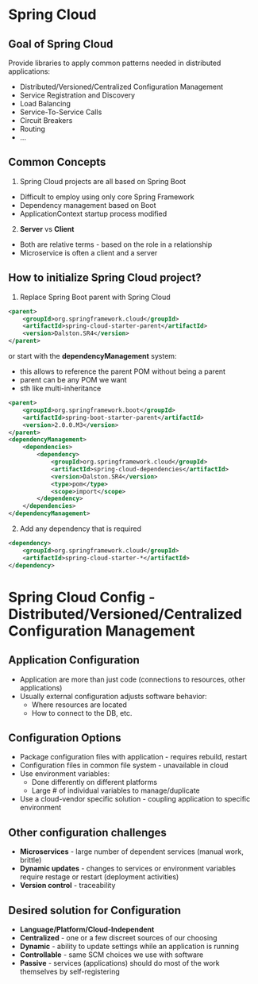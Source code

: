 # Spring Cloud

## Goal of Spring Cloud

Provide libraries to apply common patterns needed in distributed applications:
- Distributed/Versioned/Centralized Configuration Management
- Service Registration and Discovery
- Load Balancing
- Service-To-Service Calls
- Circuit Breakers
- Routing
- ...

## Common Concepts

1. Spring Cloud projects are all based on Spring Boot
- Difficult to employ using only core Spring Framework
- Dependency management based on Boot
- ApplicationContext startup process modified

2. **Server** vs **Client**
- Both are relative terms - based on the role in a relationship
- Microservice is often a client and a server

## How to initialize Spring Cloud project?

1. Replace Spring Boot parent with Spring Cloud

```xml
<parent>
    <groupId>org.springframework.cloud</groupId>
    <artifactId>spring-cloud-starter-parent</artifactId>
    <version>Dalston.SR4</version>
</parent>
```

or start with the **dependencyManagement** system:
- this allows to reference the parent POM without being a parent
- parent can be any POM we want
- sth like multi-inheritance

```xml
<parent>
    <groupId>org.springframework.boot</groupId>
    <artifactId>spring-boot-starter-parent</artifactId>
    <version>2.0.0.M3</version>
</parent>
<dependencyManagement>
    <dependencies>
        <dependency>
            <groupId>org.springframework.cloud</groupId>
            <artifactId>spring-cloud-dependencies</artifactId>
            <version>Dalston.SR4</version>
            <type>pom</type>
            <scope>import</scope>
        </dependency>
    </dependencies>
</dependencyManagement>
```

2. Add any dependency that is required

```xml
<dependency>
    <groupId>org.springframework.cloud</groupId>
    <artifactId>spring-cloud-starter-*</artifactId>
</dependency>
```

# Spring Cloud Config - Distributed/Versioned/Centralized Configuration Management

## Application Configuration

- Application are more than just code (connections to resources, other applications)
- Usually external configuration adjusts software behavior:
    - Where resources are located
    - How to connect to the DB, etc.

## Configuration Options

- Package configuration files with application - requires rebuild, restart
- Configuration files in common file system - unavailable in cloud
- Use environment variables:
    - Done differently on different platforms
    - Large # of individual variables to manage/duplicate
- Use a cloud-vendor specific solution - coupling application to specific environment

## Other configuration challenges

- **Microservices** - large number of dependent services (manual work, brittle)
- **Dynamic updates** - changes to services or environment variables require restage or restart (deployment activities)
- **Version control** - traceability

## Desired solution for Configuration

- **Language/Platform/Cloud-Independent**
- **Centralized** - one or a few discreet sources of our choosing
- **Dynamic** - ability to update settings while an application is running
- **Controllable** - same SCM choices we use with software
- **Passive** - services (applications) should do most of the work themselves by self-registering